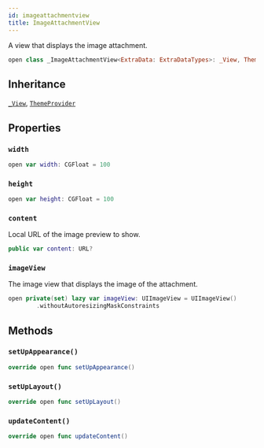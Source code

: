 ```yaml
---
id: imageattachmentview 
title: ImageAttachmentView
--- 
```


A view that displays the image attachment.

``` swift
open class _ImageAttachmentView<ExtraData: ExtraDataTypes>: _View, ThemeProvider 
```

## Inheritance

[`_View`](../../_View), [`ThemeProvider`](../../../Utils/ThemeProvider)

## Properties

### `width`

``` swift
open var width: CGFloat = 100
```

### `height`

``` swift
open var height: CGFloat = 100
```

### `content`

Local URL of the image preview to show.

``` swift
public var content: URL? 
```

### `imageView`

The image view that displays the image of the attachment.

``` swift
open private(set) lazy var imageView: UIImageView = UIImageView()
        .withoutAutoresizingMaskConstraints
```

## Methods

### `setUpAppearance()`

``` swift
override open func setUpAppearance() 
```

### `setUpLayout()`

``` swift
override open func setUpLayout() 
```

### `updateContent()`

``` swift
override open func updateContent() 
```
